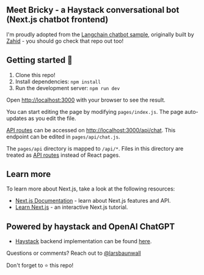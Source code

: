 ## Meet Bricky - a Haystack conversational bot (Next.js chatbot frontend)

I'm proudly adopted from the [Langchain chatbot sample](https://blog.langchain.dev/langchain-chat/), originally built by [Zahid](https://twitter.com/chillzaza_) - you should go check that repo out too!

## Getting started 🚀

1. Clone this repo!
2. Install dependencies: `npm install`
3. Run the development server: `npm run dev`

Open [http://localhost:3000](http://localhost:3000) with your browser to see the result.

You can start editing the page by modifying `pages/index.js`. The page auto-updates as you edit the file.

[API routes](https://nextjs.org/docs/api-routes/introduction) can be accessed on [http://localhost:3000/api/chat](http://localhost:3000/api/chat). This endpoint can be edited in `pages/api/chat.js`.

The `pages/api` directory is mapped to `/api/*`. Files in this directory are treated as [API routes](https://nextjs.org/docs/api-routes/introduction) instead of React pages.

## Learn more

To learn more about Next.js, take a look at the following resources:

- [Next.js Documentation](https://nextjs.org/docs) - learn about Next.js features and API.
- [Learn Next.js](https://nextjs.org/learn) - an interactive Next.js tutorial.

## Powered by haystack and OpenAI ChatGPT

- [Haystack](https://github.com/deepset/haystack) backend implementation can be found [here](../api).

Questions or comments? Reach out to [@larsbaunwall](https://github.com/larsbaunwall)

Don't forget to :star: this repo!